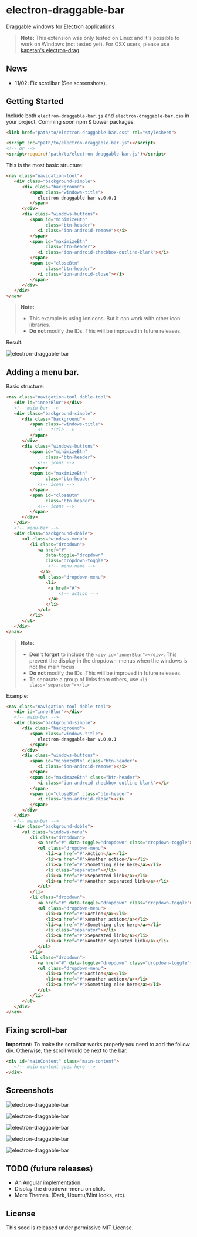 # electron-draggable-bar
Draggable windows for Electron applications

> **Note:** This extension was only tested on Linux and it's possible to work on Windows (not tested yet).
            For OSX users, please use [kapetan's electron-drag](https://github.com/kapetan/electron-drag).

## News

- 11/02: Fix scrollbar (See screenshots).


## Getting Started
Include both `electron-draggable-bar.js` and `electron-draggable-bar.css` in your project.
Comming soon npm & bower packages.

```html
<link href="path/to/electron-draggable-bar.css" rel="stylesheet">

<script src="path/to/electron-draggable-bar.js"></script>
<!-- or -->
<script>require('path/to/electron-draggable-bar.js')</script>
```

This is the most basic structure:

```html
<nav class="navigation-tool">
   <div class="background-simple">
      <div class="background">
         <span class="windows-title">
         	electron-draggable-bar v.0.0.1
         </span>
      </div>
      <div class="windows-buttons">
         <span id="minimizeBtn"
               class="btn-header">
            <i class="ion-android-remove"></i>
         </span>
         <span id="maximizeBtn"
               class="btn-header">
            <i class="ion-android-checkbox-outline-blank"></i>
         </span>
         <span id="closeBtn"
               class="btn-header">
            <i class="ion-android-close"></i>
         </span>
      </div>
   </div>
</nav>
```
> **Note:** 
> - This example is using Ionicons. But it can work with other icon libraries.
> - **Do not** modify the IDs. This will be improved in future releases.


Result:

![electron-draggable-bar](/image/screen4.jpg)

## Adding a menu bar.

Basic structure:

```html
<nav class="navigation-tool doble-tool">
   <div id="innerBlur"></div>
   <!-- main-bar -->
   <div class="background-simple">
      <div class="background">
         <span class="windows-title">
         	<!-- title -->
         </span>
      </div>
      <div class="windows-buttons">
         <span id="minimizeBtn"
               class="btn-header">
            <!-- icons -->
         </span>
         <span id="maximizeBtn"
               class="btn-header">
            <!-- icons -->
         </span>
         <span id="closeBtn"
               class="btn-header">
            <!-- icons -->
         </span>
      </div>
   </div>
   <!-- menu-bar -->
   <div class="background-doble">
      <ul class="windows-menu">
         <li class="dropdown">
            <a href="#"
               data-toggle="dropdown"
               class="dropdown-toggle">
            	<!-- menu name -->
             </a>
            <ul class="dropdown-menu">
               <li>
               	<a href="#">
               		<!-- action -->
               	</a>
               </li>
            </ul>
         </li>
      </ul>
   </div>
</nav>
```
> **Note:** 
> - **Don't forget** to include the `<div id="innerBlur"></div>`. This prevent the display in the dropdown-menus when the windows is not the main focus
> - **Do not** modify the IDs. This will be improved in future releases.
> - To separate a group of links from others, use `<li class="separator"></li>`


Example:

```html
<nav class="navigation-tool doble-tool">
   <div id="innerBlur"></div>
   <!-- main-bar -->
   <div class="background-simple">
      <div class="background">
         <span class="windows-title">
         	electron-draggable-bar v.0.0.1
         </span>
      </div>
      <div class="windows-buttons">
         <span id="minimzeBtn" class="btn-header">
            <i class="ion-android-remove"></i>
         </span>
         <span id="maximazeBtn" class="btn-header">
            <i class="ion-android-checkbox-outline-blank"></i>
         </span>
         <span id="closeBtn" class="btn-header">
            <i class="ion-android-close"></i>
         </span>
      </div>
   </div>
   <!-- menu-bar -->
   <div class="background-doble">
      <ul class="windows-menu">
         <li class="dropdown">
            <a href="#" data-toggle="dropdown" class="dropdown-toggle">First Menu</a>
            <ul class="dropdown-menu">
               <li><a href="#">Action</a></li>
               <li><a href="#">Another action</a></li>
               <li><a href="#">Something else here</a></li>
               <li class="separator"></li>
               <li><a href="#">Separated link</a></li>
               <li><a href="#">Another separated link</a></li>
            </ul>
         </li>
         <li class="dropdown">
            <a href="#" data-toggle="dropdown" class="dropdown-toggle">Second Menu</a>
            <ul class="dropdown-menu">
               <li><a href="#">Action</a></li>
               <li><a href="#">Another action</a></li>
               <li><a href="#">Something else here</a></li>
               <li class="separator"></li>
               <li><a href="#">Separated link</a></li>
               <li><a href="#">Another separated link</a></li>
            </ul>
         </li>
         <li class="dropdown">
            <a href="#" data-toggle="dropdown" class="dropdown-toggle">Menu</a>
            <ul class="dropdown-menu">
               <li><a href="#">Action</a></li>
               <li><a href="#">Another action</a></li>
               <li><a href="#">Something else here</a></li>
            </ul>
         </li>
      </ul>
   </div>
</nav>
```

## Fixing scroll-bar

**Important:** To make the scrollbar works properly you need to add the follow div. Otherwise, the scroll would be next to the bar.

```html
<div id="mainContent" class="main-content">
   <!-- main content goes here -->
</div>
```


## Screenshots

![electron-draggable-bar](/image/screen.jpg)

![electron-draggable-bar](/image/screen2.jpg)

![electron-draggable-bar](/image/screen3.jpg)

![electron-draggable-bar](/image/screen5.jpg)

![electron-draggable-bar](/image/screen6.jpg)

## TODO (future releases)

- An Angular implementation.
- Display the dropdown-menu on click.
- More Themes. (Dark, Ubuntu/Mint looks, etc).

## License
This seed is released under permissive MIT License.
